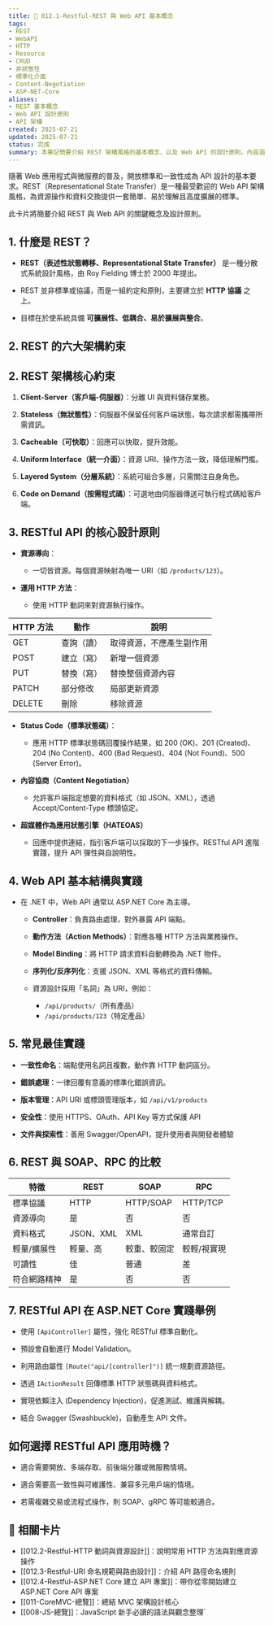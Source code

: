 ```yaml
---
title: 🧩 012.1-Restful-REST 與 Web API 基本概念  
tags:
- REST
- WebAPI
- HTTP
- Resource
- CRUD
- 非狀態性
- 標準化介面
- Content-Negotiation
- ASP-NET-Core  
aliases:
- REST 基本概念
- Web API 設計原則
- API 架構  
created: 2025-07-21  
updated: 2025-07-21  
status: 完成  
summary: 本筆記簡要介紹 REST 架構風格的基本概念，以及 Web API 的設計原則。內容涵蓋 REST 的核心原則、常見操作、HTTP 方法與資源導向設計。旨在協助開發者理解 RESTful API 如何設計，及其在 ASP.NET Core Web API 應用程式中的實踐。
---
```

隨著 Web 應用程式與微服務的普及，開放標準和一致性成為 API 設計的基本要求。REST（Representational State Transfer）是一種最受歡迎的 Web API 架構風格，為資源操作和資料交換提供一套簡單、易於理解且高度擴展的標準。

此卡片將簡要介紹 REST 與 Web API 的關鍵概念及設計原則。

## 1. 什麼是 REST？

- **REST（表述性狀態轉移、Representational State Transfer）** 是一種分散式系統設計風格，由 Roy Fielding 博士於 2000 年提出。

- REST 並非標準或協議，而是一組約定和原則，主要建立於 **HTTP 協議** 之上。

- 目標在於使系統具備 **可擴展性、低耦合、易於擴展與整合**。

## 2. REST 的六大架構約束

## 2. REST 架構核心約束

1. **Client-Server（客戶端-伺服器）**：分離 UI 與資料儲存業務。

2. **Stateless（無狀態性）**：伺服器不保留任何客戶端狀態，每次請求都需攜帶所需資訊。

3. **Cacheable（可快取）**：回應可以快取，提升效能。

4. **Uniform Interface（統一介面）**：資源 URI、操作方法一致，降低理解門檻。

5. **Layered System（分層系統）**：系統可組合多層，只需關注自身角色。

6. **Code on Demand（按需程式碼）**：可選地由伺服器傳送可執行程式碼給客戶端。

## 3. RESTful API 的核心設計原則

- **資源導向**：
    
    - 一切皆資源。每個資源映射為唯一 URI（如 `/products/123`）。

- **運用 HTTP 方法**：
    
    - 使用 HTTP 動詞來對資源執行操作。

| HTTP 方法 | 動作    | 說明           |
| ------- | ----- | ------------ |
| GET     | 查詢（讀） | 取得資源，不應產生副作用 |
| POST    | 建立（寫） | 新增一個資源       |
| PUT     | 替換（寫） | 替換整個資源內容     |
| PATCH   | 部分修改  | 局部更新資源       |
| DELETE  | 刪除    | 移除資源         |

- **Status Code（標準狀態碼）**：
    
    - 應用 HTTP 標準狀態碼回覆操作結果，如 200 (OK)、201 (Created)、204 (No Content)、400 (Bad Request)、404 (Not Found)、500 (Server Error)。

- **內容協商（Content Negotiation）**
    
    - 允許客戶端指定想要的資料格式（如 JSON、XML），透過 Accept/Content-Type 標頭協定。

- **超媒體作為應用狀態引擎（HATEOAS）**
    
    - 回應中提供連結，指引客戶端可以採取的下一步操作。RESTful API 進階實踐，提升 API 彈性與自說明性。

## 4. Web API 基本結構與實踐

- 在 .NET 中，Web API 通常以 ASP.NET Core 為主導。

   - **Controller**：負責路由處理，對外暴露 API 端點。

   - **動作方法（Action Methods）**：對應各種 HTTP 方法與業務操作。

   - **Model Binding**：將 HTTP 請求資料自動轉換為 .NET 物件。

   - **序列化/反序列化**：支援 JSON、XML 等格式的資料傳輸。
   
   - 資源設計採用「名詞」為 URI，例如：
	   - `/api/products/`（所有產品）
	   - `/api/products/123`（特定產品）      

## 5. 常見最佳實踐

- **一致性命名**：端點使用名詞且複數，動作靠 HTTP 動詞區分。

- **錯誤處理**：一律回覆有意義的標準化錯誤資訊。

- **版本管理**：API URI 或標頭管理版本，如 `/api/v1/products`

- **安全性**：使用 HTTPS、OAuth、API Key 等方式保護 API

- **文件與探索性**：善用 Swagger/OpenAPI，提升使用者與開發者體驗

## 6. REST 與 SOAP、RPC 的比較

|特徵|REST|SOAP|RPC|
|---|---|---|---|
|標準協議|HTTP|HTTP/SOAP|HTTP/TCP|
|資源導向|是|否|否|
|資料格式|JSON、XML|XML|通常自訂|
|輕量/擴展性|輕量、高|較重、較固定|較輕/視實現|
|可讀性|佳|普通|差|
|符合網路精神|是|否|否|

## 7. RESTful API 在 ASP.NET Core 實踐舉例

- 使用 `[ApiController]` 屬性，強化 RESTful 標準自動化。

- 預設會自動進行 Model Validation。

- 利用路由屬性 `[Route("api/[controller]")]` 統一規劃資源路徑。

- 透過 `IActionResult` 回傳標準 HTTP 狀態碼與資料格式。

- 實現依賴注入 (Dependency Injection)，促進測試、維護與解耦。

- 結合 Swagger (Swashbuckle)，自動產生 API 文件。


## 如何選擇 RESTful API 應用時機？

- 適合需要開放、多端存取、前後端分離或微服務情境。

- 適合需要高一致性與可維護性、兼容多元用戶端的情境。

- 若需複雜交易或流程式操作，則 SOAP、gRPC 等可能較適合。


## 🔗 相關卡片

- [[012.2-Restful-HTTP 動詞與資源設計]]：說明常用 HTTP 方法與對應資源操作
- [[012.3-Restful-URI 命名規範與路由設計]]：介紹 API 路徑命名規則
- [[012.4-Restful-ASP.NET Core 建立 API 專案]]：帶你從零開始建立 ASP.NET Core API 專案
- [[011-CoreMVC-總覽]]：總結 MVC 架構設計核心
- [[008-JS-總覽]]：JavaScript 新手必讀的語法與觀念整理`